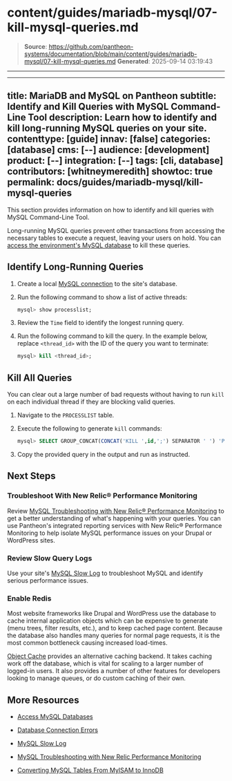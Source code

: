 # content/guides/mariadb-mysql/07-kill-mysql-queries.md

> **Source**: https://github.com/pantheon-systems/documentation/blob/main/content/guides/mariadb-mysql/07-kill-mysql-queries.md
> **Generated**: 2025-09-14 03:19:43

---

---
title: MariaDB and MySQL on Pantheon
subtitle: Identify and Kill Queries with MySQL Command-Line Tool
description: Learn how to identify and kill long-running MySQL queries on your site.
contenttype: [guide]
innav: [false]
categories: [database]
cms: [--]
audience: [development]
product: [--]
integration: [--]
tags: [cli, database]
contributors: [whitneymeredith]
showtoc: true
permalink: docs/guides/mariadb-mysql/kill-mysql-queries
---

This section provides information on how to identify and kill queries with MySQL Command-Line Tool.

Long-running MySQL queries prevent other transactions from accessing the necessary tables to execute a request, leaving your users on hold. You can [access the environment's MySQL database](/guides/mariadb-mysql/mysql-access) to kill these queries.

## Identify Long-Running Queries

1. Create a local [MySQL connection](/guides/mariadb-mysql/mysql-access#access-your-database-directly) to the site's database.

1. Run the following command to show a list of active threads:

    ```sql
    mysql> show processlist;
    ```

1. Review the `Time` field to identify the longest running query.

1. Run the following command to kill the query. In the example below, replace `<thread_id>` with the ID of the query you want to terminate:

    ```sql
    mysql> kill <thread_id>;
    ```

## Kill All Queries

You can clear out a large number of bad requests without having to run `kill` on each individual thread if they are blocking valid queries.

1. Navigate to the `PROCESSLIST` table.

1. Execute the following to generate `kill` commands:

    ```sql
    mysql> SELECT GROUP_CONCAT(CONCAT('KILL ',id,';') SEPARATOR ' ') 'Paste the following query to kill all processes' FROM information_schema.processlist WHERE user<>'system user'\G
    ```

1. Copy the provided query in the output and run as instructed.

## Next Steps

### Troubleshoot With New Relic&reg; Performance Monitoring

Review [MySQL Troubleshooting with New Relic&reg; Performance Monitoring](/guides/new-relic/debug-mysql-new-relic) to get a better understanding of what's happening with your queries. You can use Pantheon's integrated reporting services with New Relic&reg; Performance Monitoring to help isolate MySQL performance issues on your Drupal or WordPress sites.

### Review Slow Query Logs

Use your site's [MySQL Slow Log](/guides/mariadb-mysql/mysql-slow-log) to troubleshoot MySQL and identify serious performance issues.

### Enable Redis

Most website frameworks like Drupal and WordPress use the database to cache internal application objects which can be expensive to generate (menu trees, filter results, etc.), and to keep cached page content. Because the database also handles many queries for normal page requests, it is the most common bottleneck causing increased load-times.

[Object Cache](/object-cache) provides an alternative caching backend. It takes caching work off the database, which is vital for scaling to a larger number of logged-in users. It also provides a number of other features for developers looking to manage queues, or do custom caching of their own.

## More Resources

- [Access MySQL Databases](/guides/mariadb-mysql/mysql-access)

- [Database Connection Errors](/guides/mariadb-mysql/database-connection-errors)

- [MySQL Slow Log](/guides/mariadb-mysql/mysql-slow-log)

- [MySQL Troubleshooting with New Relic Performance Monitoring](/guides/new-relic/debug-mysql-new-relic)

- [Converting MySQL Tables From MyISAM to InnoDB](/guides/mariadb-mysql/myisam-to-innodb)
